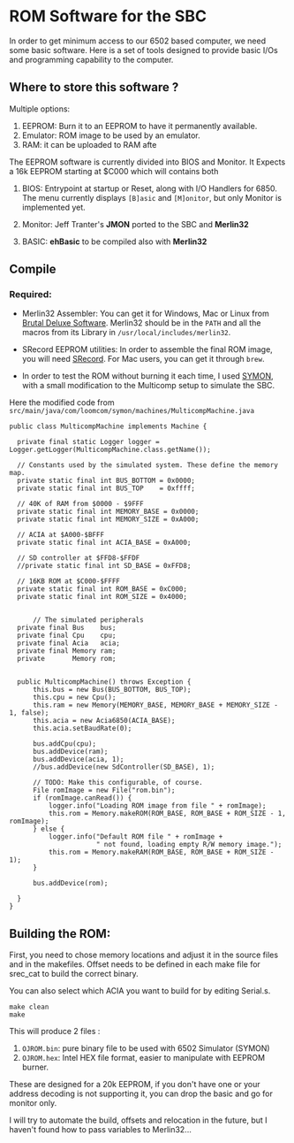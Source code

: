 
# ROM Software for the SBC


In order to get minimum access to our 6502 based computer, we need some basic software. Here is a set of tools designed to provide basic I/Os and programming capability to the computer. 

## Where to store this software ?
Multiple options:

 1. EEPROM: Burn it to an EEPROM to have it permanently available.
 2. Emulator: ROM image to be used by an emulator.
 3. RAM: it can be uploaded to RAM afte

The EEPROM software is currently divided into BIOS and Monitor.
It Expects a 16k EEPROM starting at $C000 which will contains both

1. BIOS: Entrypoint at startup or Reset, along with I/O Handlers for 6850. The menu currently displays `[B]asic` and `[M]onitor`, but only Monitor is implemented yet.
    
2. Monitor: Jeff Tranter's **JMON** ported to the SBC and **Merlin32**
   
3. BASIC: **ehBasic** to be compiled also with **Merlin32**

## Compile 

### Required:
- Merlin32 Assembler: You can get it for Windows, Mac or Linux from [Brutal Deluxe Software](https://www.brutaldeluxe.fr/products/crossdevtools/merlin/index.html). Merlin32 should be in the `PATH` and all the macros from its Library in `/usr/local/includes/merlin32`.
  

- SRecord EEPROM utilities: In order to assemble the final ROM image, you will need [SRecord](http://srecord.sourceforge.net_). For Mac users, you can get it through `brew`. 

- In order to test the ROM without burning it each time, I used [SYMON](https://github.com/sethm/symon), with a small modification to the Multicomp setup to simulate the SBC.

Here the modified code from `src/main/java/com/loomcom/symon/machines/MulticompMachine.java`



    public class MulticompMachine implements Machine {

      private final static Logger logger = Logger.getLogger(MulticompMachine.class.getName());
      
      // Constants used by the simulated system. These define the memory map.
      private static final int BUS_BOTTOM = 0x0000;
      private static final int BUS_TOP    = 0xffff;

      // 40K of RAM from $0000 - $9FFF
      private static final int MEMORY_BASE = 0x0000;
      private static final int MEMORY_SIZE = 0xA000;

      // ACIA at $A000-$BFFF
      private static final int ACIA_BASE = 0xA000;

      // SD controller at $FFD8-$FFDF
      //private static final int SD_BASE = 0xFFD8;

      // 16KB ROM at $C000-$FFFF
      private static final int ROM_BASE = 0xC000;
      private static final int ROM_SIZE = 0x4000;


          // The simulated peripherals
      private final Bus    bus;
      private final Cpu    cpu;
      private final Acia   acia;
      private final Memory ram;
      private       Memory rom;


      public MulticompMachine() throws Exception {
          this.bus = new Bus(BUS_BOTTOM, BUS_TOP);
          this.cpu = new Cpu();
          this.ram = new Memory(MEMORY_BASE, MEMORY_BASE + MEMORY_SIZE - 1, false);
          this.acia = new Acia6850(ACIA_BASE);
          this.acia.setBaudRate(0);

          bus.addCpu(cpu);
          bus.addDevice(ram);
          bus.addDevice(acia, 1);
          //bus.addDevice(new SdController(SD_BASE), 1);
          
          // TODO: Make this configurable, of course.
          File romImage = new File("rom.bin");
          if (romImage.canRead()) {
              logger.info("Loading ROM image from file " + romImage);
              this.rom = Memory.makeROM(ROM_BASE, ROM_BASE + ROM_SIZE - 1, romImage);
          } else {
              logger.info("Default ROM file " + romImage +
                          " not found, loading empty R/W memory image.");
              this.rom = Memory.makeRAM(ROM_BASE, ROM_BASE + ROM_SIZE - 1);
          }

          bus.addDevice(rom);
          
      } 
    }   

## Building the ROM: 

First, you need to chose memory locations and adjust it in the source files and in the makefiles. 
Offset needs to be defined in each make file for srec_cat to build the correct binary.

You can also select which ACIA you want to build for by editing Serial.s. 
    
    make clean
    make

This will produce 2 files :  
1. `OJROM.bin`: pure binary file to be used with 6502 Simulator (SYMON)
2. `OJROM.hex`: Intel HEX file format, easier to manipulate with EEPROM burner.

These are designed for a 20k EEPROM, if you don't have one or your address decoding is not supporting it, you can drop the basic and go for monitor only.

I will try to automate the build, offsets and relocation in the future, but I haven't found how to pass variables to Merlin32...

<!--stackedit_data:
eyJoaXN0b3J5IjpbLTg0NzUyNDI5XX0=
-->